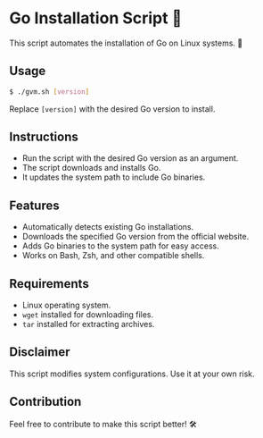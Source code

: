 # Go Installation Script :rocket:

This script automates the installation of Go on Linux systems. 🐧

## Usage

```bash
$ ./gvm.sh [version]
```
Replace `[version]` with the desired Go version to install.

## Instructions
- Run the script with the desired Go version as an argument.
- The script downloads and installs Go.
- It updates the system path to include Go binaries.

## Features
- Automatically detects existing Go installations.
- Downloads the specified Go version from the official website.
- Adds Go binaries to the system path for easy access.
- Works on Bash, Zsh, and other compatible shells.

## Requirements
- Linux operating system.
- `wget` installed for downloading files.
- `tar` installed for extracting archives.

## Disclaimer
This script modifies system configurations. Use it at your own risk.

## Contribution
Feel free to contribute to make this script better! 🛠️


